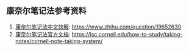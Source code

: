 

## 康奈尔笔记法参考资料

1. [康奈尔笔记法中文快解](https://www.zhihu.com/question/19652630): https://www.zhihu.com/question/19652630
2. [康奈尔笔记法官方文档](https://lsc.cornell.edu/how-to-study/taking-notes/cornell-note-taking-system/): https://lsc.cornell.edu/how-to-study/taking-notes/cornell-note-taking-system/



